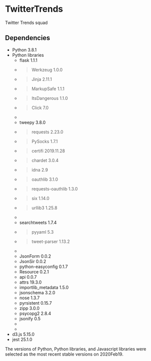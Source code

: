 # TwitterTrends
Twitter Trends squad







## Dependencies
* Python 3.8.1
* Python libraries
  * flask 1.1.1
  * > Werkzeug 1.0.0
  * > Jinja 2.11.1
  * > MarkupSafe 1.1.1
  * > ItsDangerous 1.1.0
  * > Click 7.0
  *
  * tweepy 3.8.0
  * > requests 2.23.0 
  * > PySocks 1.7.1 
  * > certifi 2019.11.28 
  * > chardet 3.0.4 
  * > idna 2.9 
  * > oauthlib 3.1.0 
  * > requests-oauthlib 1.3.0 
  * > six 1.14.0 
  * > urllib3 1.25.8
  *
  * searchtweets 1.7.4
  * > pyyaml 5.3
  * > tweet-parser 1.13.2
  * 
  * JsonForm 0.0.2
  * JsonSir 0.0.2
  * python-easyconfig 0.1.7
  * Resource 0.2.1
  * api 0.0.7
  * attrs 19.3.0
  * importlib_metadata 1.5.0
  * jsonschema 3.2.0
  * nose 1.3.7
  * pyrsistent 0.15.7
  * zipp 3.0.0
  * psycopg2 2.8.4
  * jsonify 0.5
  * 
  * 
* d3.js 5.15.0
* jest 25.1.0

The versions of Python, Python libraries, and Javascript libraries were selected as the most recent stable versions on 2020Feb19.
